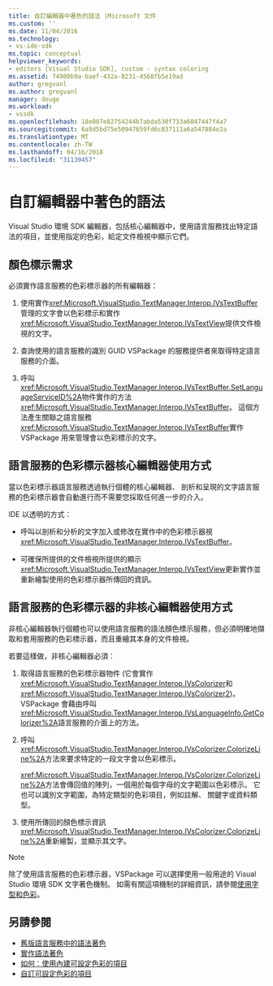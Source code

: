 ```yaml
---
title: 自訂編輯器中著色的語法 |Microsoft 文件
ms.custom: ''
ms.date: 11/04/2016
ms.technology:
- vs-ide-sdk
ms.topic: conceptual
helpviewer_keywords:
- editors [Visual Studio SDK], custom - syntax coloring
ms.assetid: 74900b9a-baef-432a-8231-4568fb5e19ad
author: gregvanl
ms.author: gregvanl
manager: douge
ms.workload:
- vssdk
ms.openlocfilehash: 18e087e82754244b7abda530f733a6047447f4a7
ms.sourcegitcommit: 6a9d5bd75e50947659fd6c837111a6a547884e2a
ms.translationtype: MT
ms.contentlocale: zh-TW
ms.lasthandoff: 04/16/2018
ms.locfileid: "31139457"
---
```

# <a name="syntax-coloring-in-custom-editors"></a>自訂編輯器中著色的語法
Visual Studio 環境 SDK 編輯器，包括核心編輯器中，使用語言服務找出特定語法的項目，並使用指定的色彩，給定文件檢視中顯示它們。

## <a name="colorization-requirements"></a>顏色標示需求
 必須實作語言服務的色彩標示器的所有編輯器：

1.  使用實作<xref:Microsoft.VisualStudio.TextManager.Interop.IVsTextBuffer>管理的文字會以色彩標示和實作<xref:Microsoft.VisualStudio.TextManager.Interop.IVsTextView>提供文件檢視的文字。

2.  查詢使用的語言服務的識別 GUID VSPackage 的服務提供者來取得特定語言服務的介面。

3.  呼叫<xref:Microsoft.VisualStudio.TextManager.Interop.IVsTextBuffer.SetLanguageServiceID%2A>物件實作的方法<xref:Microsoft.VisualStudio.TextManager.Interop.IVsTextBuffer>。 這個方法產生關聯之語言服務<xref:Microsoft.VisualStudio.TextManager.Interop.IVsTextBuffer>實作 VSPackage 用來管理會以色彩標示的文字。

## <a name="core-editor-usage-of-a-language-services-colorizer"></a>語言服務的色彩標示器核心編輯器使用方式
 當以色彩標示器語言服務透過執行個體的核心編輯器、 剖析和呈現的文字語言服務的色彩標示器會自動進行而不需要您採取任何進一步的介入。

 IDE 以透明的方式：

-   呼叫以剖析和分析的文字加入或修改在實作中的色彩標示器視<xref:Microsoft.VisualStudio.TextManager.Interop.IVsTextBuffer>。

-   可確保所提供的文件檢視所提供的顯示<xref:Microsoft.VisualStudio.TextManager.Interop.IVsTextView>更新實作並重新繪製使用的色彩標示器所傳回的資訊。

## <a name="non-core-editor-usage-of-a-language-services-colorizer"></a>語言服務的色彩標示器的非核心編輯器使用方式
 非核心編輯器執行個體也可以使用語言服務的語法顏色標示服務，但必須明確地擷取和套用服務的色彩標示器，而且重繪其本身的文件檢視。

 若要這樣做，非核心編輯器必須：

1.  取得語言服務的色彩標示器物件 (它會實作<xref:Microsoft.VisualStudio.TextManager.Interop.IVsColorizer>和<xref:Microsoft.VisualStudio.TextManager.Interop.IVsColorizer2>)。 VSPackage 會藉由呼叫<xref:Microsoft.VisualStudio.TextManager.Interop.IVsLanguageInfo.GetColorizer%2A>語言服務的介面上的方法。

2.  呼叫<xref:Microsoft.VisualStudio.TextManager.Interop.IVsColorizer.ColorizeLine%2A>方法來要求特定的一段文字會以色彩標示。

     <xref:Microsoft.VisualStudio.TextManager.Interop.IVsColorizer.ColorizeLine%2A>方法會傳回值的陣列，一個用於每個字母的文字範圍以色彩標示。 它也可以識別文字範圍，為特定類型的色彩項目，例如註解、 關鍵字或資料類型。

3.  使用所傳回的顏色標示資訊<xref:Microsoft.VisualStudio.TextManager.Interop.IVsColorizer.ColorizeLine%2A>重新繪製，並顯示其文字。

> [!NOTE]
> 除了使用語言服務的色彩標示器，VSPackage 可以選擇使用一般用途的 Visual Studio 環境 SDK 文字著色機制。 如需有關這項機制的詳細資訊，請參閱[使用字型和色彩](../extensibility/using-fonts-and-colors.md)。

## <a name="see-also"></a>另請參閱

- [舊版語言服務中的語法著色](../extensibility/internals/syntax-coloring-in-a-legacy-language-service.md)
- [實作語法著色](../extensibility/internals/implementing-syntax-coloring.md)
- [如何︰使用內建可設定色彩的項目](../extensibility/internals/how-to-use-built-in-colorable-items.md)
- [自訂可設定色彩的項目](../extensibility/internals/custom-colorable-items.md)